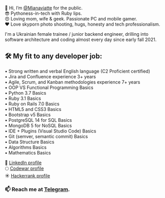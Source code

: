 👋 Hi, I’m [@Mianaviatte](https://www.instagram.com/mianaviatte/) for the public.  
😎 Pythoness-in-tech with Ruby lips.  
😍 Loving mom, wife & geek. Passionate PC and mobile gamer.  
❤️ Love skyporn photo shooting, hugs, honesty and tech professionalism.  

I'm a Ukrainian female trainee / junior backend engineer, drilling into software architecture and coding almost every day since early fall 2021. 

## 🛠 My fit to any developer job:  

• Strong written and verbal English language (C2 Proficient certified)  
• Jira and Confluence experience 3+ years  
• Agile, Scrum, and Kanban methodologies experience 7+ years  
• OOP VS Functional Programming Basics  
• Python 3.7 Basics  
• Ruby 3.1 Basics  
• Ruby on Rails 7.0 Basics  
• HTML5 and CSS3 Basics  
• Bootstrap v5 Basics  
• PostgreSQL 14 for SQL Basics  
• MongoDB 5 for NoSQL Basics  
• IDE + Plugins (Visual Studio Code) Basics  
• Git (semver, semantic commit) Basics  
• Data Structure Basics  
• Algorithms Basics  
• Mathematics Basics  

🔮 [LinkedIn profile](https://www.linkedin.com/in/mianaviatte/)  
🌕 [Codewar profile](https://www.codewars.com/users/Mianaviatte)  
☀️ [Hackerrank profile](https://www.hackerrank.com/mianaviatte)  

### 📫 Reach me at [Telegram](https://t.me/Mianaviatte).  


<!---
Mianaviatte/Mianaviatte is a ✨ special ✨ repository because its `README.md` (this file) appears on your GitHub profile.
You can click the Preview link to take a look at your changes.
--->
